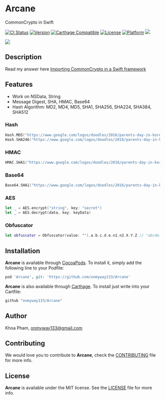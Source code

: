 # Arcane
CommonCrypto in Swift

[![CI Status](http://img.shields.io/travis/onmyway133/Arcane.svg?style=flat)](https://travis-ci.org/onmyway133/Arcane)
[![Version](https://img.shields.io/cocoapods/v/Arcane.svg?style=flat)](http://cocoadocs.org/docsets/Arcane)
[![Carthage Compatible](https://img.shields.io/badge/Carthage-compatible-4BC51D.svg?style=flat)](https://github.com/Carthage/Carthage)
[![License](https://img.shields.io/cocoapods/l/Arcane.svg?style=flat)](http://cocoadocs.org/docsets/Arcane)
[![Platform](https://img.shields.io/cocoapods/p/Arcane.svg?style=flat)](http://cocoadocs.org/docsets/Arcane)
<img src="https://img.shields.io/badge/%20in-swift%204.0-orange.svg">

![](Screenshots/Arcane.png)

## Description

Read my answer here [Importing CommonCrypto in a Swift framework](http://stackoverflow.com/a/37125785/1418457)

## Features

- Work on NSData, String
- Message Digest, SHA, HMAC, Base64
- Hash Algorithm: MD2, MD4, MD5, SHA1, SHA256, SHA224, SHA384, SHA512

### Hash

```swift
Hash.MD5("https://www.google.com/logos/doodles/2016/parents-day-in-korea-5757703554072576-hp2x.jpg") // 0dfb10e8d2ae771b3b3ed4544139644e
Hash.SHA246("https://www.google.com/logos/doodles/2016/parents-day-in-korea-5757703554072576-hp2x.jpg") // cb051d58a60b9581ff4c7ba63da07f9170f61bfbebab4a39898432ec970c3754
```

### HMAC

```swift
HMAC.SHA1("https://www.google.com/logos/doodles/2016/parents-day-in-korea-5757703554072576-hp2x.jpg", key: "google") // 5f4474c8872d73c1490241ab015f6c672c6dcdc8
```

### Base64

```swift
Base64.SHA1("https://www.google.com/logos/doodles/2016/parents-day-in-korea-5757703554072576-hp2x.jpg", key: "google") // X0R0yIctc8FJAkGrAV9sZyxtzcg=
```

### AES

```swift
let _ = AES.encrypt("string", key: "secret")
let _ = AES.decrypt(data, key: keyData)
```


### Obfuscator

```swift
let obfuscator = Obfuscator(value: "").a.b.c.d.e.n1.n2.X.Y.Z // "abcde12XYZ"
```

## Installation

**Arcane** is available through [CocoaPods](http://cocoapods.org). To install
it, simply add the following line to your Podfile:

```ruby
pod 'Arcane', git: 'https://github.com/onmyway133/Arcane'
```

**Arcane** is also available through [Carthage](https://github.com/Carthage/Carthage).
To install just write into your Cartfile:

```ruby
github "onmyway133/Arcane"
```

## Author

Khoa Pham, onmyway133@gmail.com

## Contributing

We would love you to contribute to **Arcane**, check the [CONTRIBUTING](https://github.com/onmyway133/Arcane/blob/master/CONTRIBUTING.md) file for more info.

## License

**Arcane** is available under the MIT license. See the [LICENSE](https://github.com/onmyway133/Arcane/blob/master/LICENSE.md) file for more info.
